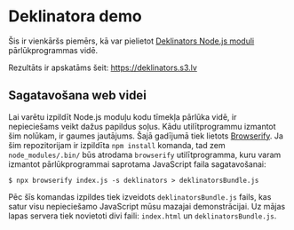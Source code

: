 # Deklinatora demo

Šis ir vienkāršs piemērs, kā var pielietot [Deklinators Node.js moduli](https://www.npmjs.com/package/deklinators) pārlūkprogrammas vidē.

Rezultāts ir apskatāms šeit: https://deklinators.s3.lv

## Sagatavošana web videi

Lai varētu izpildīt Node.js moduļu kodu tīmekļa pārlūka vidē, ir nepieciešams veikt dažus papildus soļus. Kādu utilītprogrammu izmantot šim nolūkam, ir gaumes jautājums. Šajā gadījumā tiek lietots [Browserify](https://browserify.org/). Ja šim repozitorijam ir izpildīta `npm install` komanda, tad zem `node_modules/.bin/` būs atrodama `browserify` utilītprogramma, kuru varam izmantot pārlūkprogrammai saprotama JavaScript faila sagatavošanai:

```
$ npx browserify index.js -s deklinators > deklinatorsBundle.js
```

Pēc šīs komandas izpildes tiek izveidots `deklinatorsBundle.js` fails, kas satur visu nepieciešamo JavaScript mūsu mazajai demonstrācijai. Uz mājas lapas servera tiek novietoti divi faili: `index.html` un `deklinatorsBundle.js`.